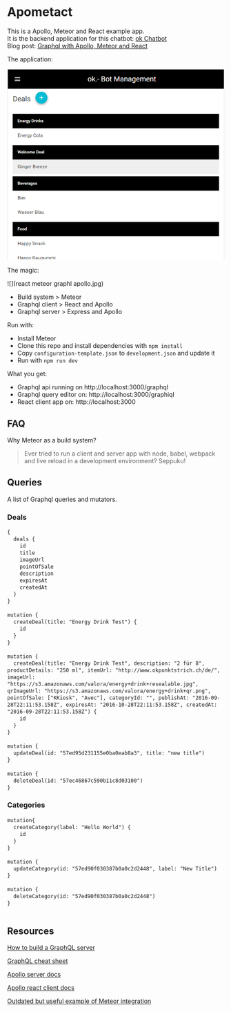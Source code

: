 
# Apometact

This is a Apollo, Meteor and React example app.  
It is the backend application for this chatbot: [ok Chatbot](https://github.com/janikvonrotz/ok-chatbot)  
Blog post: [Graphql with Apollo, Meteor and React](https://janikvonrotz.ch/2016/10/09/graphql-with-apollo-meteor-and-react/)

The application:

![](screenshot.png)

The magic:

![](react meteor graphl apollo.jpg)

- Build system > Meteor
- Graphql client > React and Apollo
- Graphql server > Express and Apollo

Run with:

- Install Meteor
- Clone this repo and install dependencies with `npm install`
- Copy `configuration-template.json` to `development.json` and update it
- Run with `npm run dev`

What you get:

- Graphql api running on http://localhost:3000/graphql
- Graphql query editor on: http://localhost:3000/graphiql
- React client app on: http://localhost:3000

## FAQ

Why Meteor as a build system?

> Ever tried to run a client and server app with node, babel, webpack and live reload in a development environment? Seppuku!

## Queries

A list of Graphql queries and mutators.

### Deals

```
{
  deals {
    id
    title
    imageUrl
    pointOfSale
    description
    expiresAt
    createdAt
  }
}

mutation {
  createDeal(title: "Energy Drink Test") {
    id
  }
}

mutation {
  createDeal(title: "Energy Drink Test", description: "2 für 8", productDetails: "250 ml", itemUrl: "http://www.okpunktstrich.ch/de/", imageUrl: "https://s3.amazonaws.com/valora/energy+drink+resealable.jpg", qrImageUrl: "https://s3.amazonaws.com/valora/energy+drink+qr.png", pointOfSale: ["KKiosk", "Avec"], categoryId: "", publishAt: "2016-09-28T22:11:53.158Z", expiresAt: "2016-10-28T22:11:53.158Z", createdAt: "2016-09-28T22:11:53.158Z") {
    id
  }
}

mutation {
  updateDeal(id: "57ed95d231155e0ba0eab8a3", title: "new title")
}

mutation {
  deleteDeal(id: "57ec46867c590b11c8d03100")
}
```

### Categories

```
mutation{
  createCategory(label: "Hello World") {
    id
  }
}

mutation {
  updateCategory(id: "57ed90f030387b0a0c2d2448", label: "New Title")
}

mutation {
  deleteCategory(id: "57ed90f030387b0a0c2d2448")
}


```

## Resources

[How to build a GraphQL server](https://medium.com/apollo-stack/tutorial-building-a-graphql-server-cddaa023c035#.nbab6cbij)

[GraphQL cheat sheet](https://raw.githubusercontent.com/sogko/graphql-shorthand-notation-cheat-sheet/master/graphql-shorthand-notation-cheat-sheet.png)

[Apollo server docs](http://dev.apollodata.com/tools/)

[Apollo react client docs](http://dev.apollodata.com/react/)  

[Outdated but useful example of Meteor integration](https://github.com/apollostack/apollo-meteor-discourse-example/blob/master/imports/ui/index.js)
